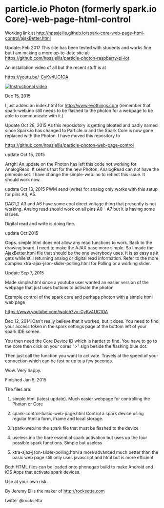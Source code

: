 particle.io Photon (formerly spark.io Core)-web-page-html-control
=============================



Working link at http://hpssjellis.github.io/spark-core-web-page-html-control/ajaxBetter.html



Update: Feb 2017
This site has been tested with students and works fine but I am making a more up-to-date site at 
https://github.com/hpssjellis/particle-photon-raspberry-pi-iot






An installation video of all but the recent stuff is at




https://youtu.be/-CyKv4UC1OA


[![Instructional video](http://img.youtube.com/vi/-CyKv4UC1OA/0.jpg)](https://youtu.be/-CyKv4UC1OA)













Dec 15, 2015

I just added an index.html for http://www.evothings.com (remember that spark-web.ino still needs to be flashed to the photon for a webpage to be able to communicate with it.)




Update Oct 28, 2015
As this reposiotory is getting bloated and badly named since Spark.io has changed to Particle.io and the Spark Core is now gone replaced with the Photon. I have moved this repository to 

https://github.com/hpssjellis/particle-photon-web-page-control




update Oct 15, 2015

Arrgh! An update on the Photon has left this code not working for AnalogRead. It seems that for the new Photon. AnalogRead can not have the pinmode set. I have change the simple-web.ino to reflect this issue. It should work now.

update Oct 13, 2015
PWM send (write) for analog only works with this setup for pins A4, A5. 

DAC1,2 A3 and A6 have some cool direct voltage thing that presently is not working.
Analog read should work on all pins A0 - A7 but it is having some issues.

Digital read and write is doing fine.


update Oct 2015

Oops. simple.html does not allow any read functions to work. Back to the drawing board, I need to make the AJAX base more simple. So I made the AjaxBetter.html file that should be the one everybody uses. It is as easy as it gets while still returning analog or digital read information. Refer to the more complex xtra-ajax-json-slider-polling.html for Polling or a working slider.

Update Sep 7, 2015

Made simple.html since a youtube user wanted an easier version of the webpage that just uses buttons to activate the photon



Example control of the spark core and perhaps photon with a simple html web page 


https://www.youtube.com/watch?v=-CyKv4UC1OA



Dec 12, 2014  Can't really believe that it worked, but it does. You need to find your access token in the spark settings page at the bottom left of your spark IDE screen.

You then need the Core Device ID which is harder to find. You have to go to the core then click on your cores ">" sign beside the flashing blue dot.

Then just call the function you want to activate. Travels at the speed of your connection which can be fast or up to a few seconds.


Wow. Very happy.



Finished Jan 5, 2015



The files are:

1. simple.html (latest update). Much easier webpage for controlling the Photon or Core

1. spark-control-basic-web-page.html Control a spark device using regular html a form, iframe and local storage. 

1. spark-web.ino the spark file that must be flashed to the device

1. useless.ino  the bare essential spark activation but uses up the four possible spark functions. Simple but useless

1. xtra-ajax-json-slider-polling.html   a more advanced much better than the basic web page still only uses javascript and html but is more efficient.

Both HTML files can be loaded onto phonegap build to make Android and iOS Apps that activate spark devices.



Use at your own risk.

By Jeremy Ellis the maker of http://rocksetta.com

twitter @rocksetta



